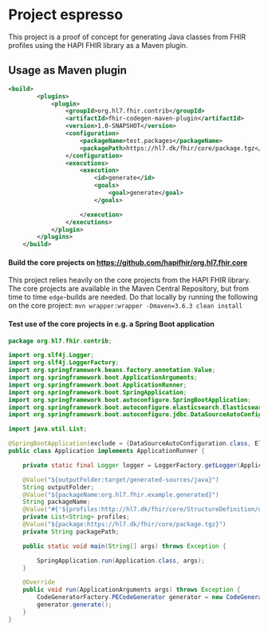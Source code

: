 # Project espresso

This project is a proof of concept for generating Java classes from FHIR profiles using the HAPI FHIR library as a Maven plugin.

## Usage as Maven plugin

```xml
<build>
        <plugins>
            <plugin>
                <groupId>org.hl7.fhir.contrib</groupId>
                <artifactId>fhir-codegen-maven-plugin</artifactId>
                <version>1.0-SNAPSHOT</version>
                <configuration>
                    <packageName>test.packages</packageName>
                    <packagePath>https://hl7.dk/fhir/core/package.tgz</packagePath>
                </configuration>
                <executions>
                    <execution>
                        <id>generate</id>
                        <goals>
                            <goal>generate</goal>
                        </goals>

                    </execution>
                </executions>
            </plugin>
        </plugins>
    </build>
```

#### Build the core projects on https://github.com/hapifhir/org.hl7.fhir.core

This project relies heavily on the core projects from the HAPI FHIR library. The core projects are available in the
Maven Central Repository, but from time to time `edge`-builds are needed. Do that locally by running the following on
the core project:
`mvn wrapper:wrapper -Dmaven=3.6.3 clean install`

#### Test use of the core projects in e.g. a Spring Boot application

```java
package org.hl7.fhir.contrib;

import org.slf4j.Logger;
import org.slf4j.LoggerFactory;
import org.springframework.beans.factory.annotation.Value;
import org.springframework.boot.ApplicationArguments;
import org.springframework.boot.ApplicationRunner;
import org.springframework.boot.SpringApplication;
import org.springframework.boot.autoconfigure.SpringBootApplication;
import org.springframework.boot.autoconfigure.elasticsearch.ElasticsearchRestClientAutoConfiguration;
import org.springframework.boot.autoconfigure.jdbc.DataSourceAutoConfiguration;

import java.util.List;

@SpringBootApplication(exclude = {DataSourceAutoConfiguration.class, ElasticsearchRestClientAutoConfiguration.class})
public class Application implements ApplicationRunner {

    private static final Logger logger = LoggerFactory.getLogger(Application.class);

    @Value("${outputFolder:target/generated-sources/java}")
    String outputFolder;
    @Value("${packageName:org.hl7.fhir.example.generated}")
    String packageName;
    @Value("#{'${profiles:http://hl7.dk/fhir/core/StructureDefinition/dk-core-cpr-identifier,http://hl7.dk/fhir/core/StructureDefinition/dk-core-gln-identifier}'.split(',')}")
    private List<String> profiles;
    @Value("${package:https://hl7.dk/fhir/core/package.tgz}")
    private String packagePath;

    public static void main(String[] args) throws Exception {

        SpringApplication.run(Application.class, args);
    }

    @Override
    public void run(ApplicationArguments args) throws Exception {
        CodeGeneratorFactory.PECodeGenerator generator = new CodeGeneratorFactory(packagePath, outputFolder, packageName, profiles).produceCodeGenerator();
        generator.generate();
    }
}
```

